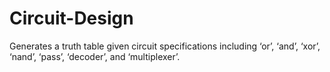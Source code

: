 # Circuit-Design
Generates a truth table given circuit specifications including ‘or’, ‘and’, ‘xor’, ‘nand’, ‘pass’, ‘decoder’, and ‘multiplexer’.
